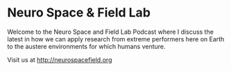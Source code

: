# Neuro Space & Field Lab
Welcome to the Neuro Space and Field Lab Podcast where I discuss the latest in how we can apply research from extreme performers here on Earth to the austere environments for which humans venture.

Visit us at http://neurospacefield.org
